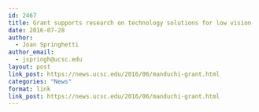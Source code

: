 ```yaml
---
id: 2467
title: Grant supports research on technology solutions for low vision
date: 2016-07-28
author:
  - Joan Springhetti
author_email:
  - jspringh@ucsc.edu
layout: post
link_post: https://news.ucsc.edu/2016/06/manduchi-grant.html
categories: "News"
format: link
link_post: https://news.ucsc.edu/2016/06/manduchi-grant.html
---
```

